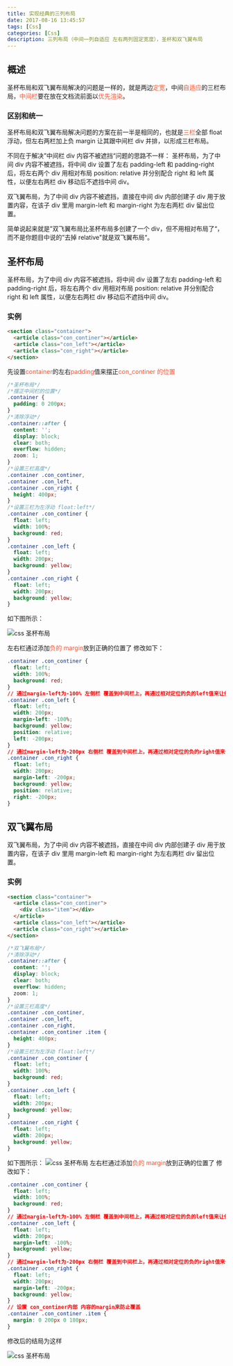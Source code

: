 ```yaml
---
title: 实现经典的三列布局
date: 2017-08-16 13:45:57
tags: [Css]
categories: [Css]
description: 三列布局（中间一列自适应 左右两列固定宽度），圣杯和双飞翼布局
---
```


## 概述

圣杯布局和双飞翼布局解决的问题是一样的，就是两边<font color="#ff502c">定宽</font>，中间<font color="#ff502c">自适应</font>的三栏布局，<font color="#ff502c">中间栏</font>要在放在文档流前面以<font color="#ff502c">优先渲染</font>。

### 区别和统一

圣杯布局和双飞翼布局解决问题的方案在前一半是相同的，也就是<font color="#ff502c">三栏</font>全部 float 浮动，但左右两栏加上负 margin 让其跟中间栏 div 并排，以形成三栏布局。

不同在于解决”中间栏 div 内容不被遮挡“问题的思路不一样：
圣杯布局，为了中间 div 内容不被遮挡，将中间 div 设置了左右 padding-left 和 padding-right 后，将左右两个 div 用相对布局 position: relative 并分别配合 right 和 left 属性，以便左右两栏 div 移动后不遮挡中间 div。

双飞翼布局，为了中间 div 内容不被遮挡，直接在中间 div 内部创建子 div 用于放置内容，在该子 div 里用 margin-left 和 margin-right 为左右两栏 div 留出位置。

简单说起来就是”双飞翼布局比圣杯布局多创建了一个 div，但不用相对布局了“，而不是你题目中说的”去掉 relative"就是双飞翼布局“。

## 圣杯布局

圣杯布局，为了中间 div 内容不被遮挡，将中间 div 设置了左右 padding-left 和 padding-right 后，将左右两个 div 用相对布局 position: relative 并分别配合 right 和 left 属性，以便左右两栏 div 移动后不遮挡中间 div。

### 实例

```html
<section class="container">
  <article class="con_continer"></article>
  <article class="con_left"></article>
  <article class="con_right"></article>
</section>
```

先设置<font color="#ff502c">container</font>的左右<font color="#ff502c">padding</font>值来摆正<font color="#ff502c">con_continer 的位置</font>

```css
/*圣杯布局*/
/*摆正中间栏的位置*/
.container {
  padding: 0 200px;
}
/*清除浮动*/
.container::after {
  content: '';
  display: block;
  clear: both;
  overflow: hidden;
  zoom: 1;
}
/*设置三栏高度*/
.container .con_continer,
.container .con_left,
.container .con_right {
  height: 400px;
}
/*设置三栏为左浮动 float:left*/
.container .con_continer {
  float: left;
  width: 100%;
  background: red;
}
.container .con_left {
  float: left;
  width: 200px;
  background: yellow;
}
.container .con_right {
  float: left;
  width: 200px;
  background: yellow;
}
```

如下图所示：

![css 圣杯布局](../../images/css/shengbei1.jpg)

左右栏通过添加<font color="#ff502c">负的 margin</font>放到正确的位置了
修改如下：

```css
.container .con_continer {
  float: left;
  width: 100%;
  background: red;
}
// 通过margin-left为-100% 左侧栏 覆盖到中间栏上，再通过相对定位的负的left值来让他在左边
.container .con_left {
  float: left;
  width: 200px;
  margin-left: -100%;
  background: yellow;
  position: relative;
  left: -200px;
}
// 通过margin-left为-200px 右侧栏 覆盖到中间栏上，再通过相对定位的负的right值来让他在右边
.container .con_right {
  float: left;
  width: 200px;
  margin-left: -200px;
  background: yellow;
  position: relative;
  right: -200px;
}
```

## 双飞翼布局

双飞翼布局，为了中间 div 内容不被遮挡，直接在中间 div 内部创建子 div 用于放置内容，在该子 div 里用 margin-left 和 margin-right 为左右两栏 div 留出位置。

### 实例

```html
<section class="container">
  <article class="con_continer">
    <div class="item"></div>
  </article>
  <article class="con_left"></article>
  <article class="con_right"></article>
</section>
```

```css
/*双飞翼布局*/
/*清除浮动*/
.container::after {
  content: '';
  display: block;
  clear: both;
  overflow: hidden;
  zoom: 1;
}
/*设置三栏高度*/
.container .con_continer,
.container .con_left,
.container .con_right,
.container .con_continer .item {
  height: 400px;
}
/*设置三栏为左浮动 float:left*/
.container .con_continer {
  float: left;
  width: 100%;
  background: red;
}
.container .con_left {
  float: left;
  width: 200px;
  background: yellow;
}
.container .con_right {
  float: left;
  width: 200px;
  background: yellow;
}
```

如下图所示：
![css 圣杯布局](../../images/css/shengbei2.jpg)
左右栏通过添加<font color="#ff502c">负的 margin</font>放到正确的位置了
修改如下：

```css
.container .con_continer {
  float: left;
  width: 100%;
  background: red;
}
// 通过margin-left为-100% 左侧栏 覆盖到中间栏上，再通过相对定位的负的left值来让他在左边
.container .con_left {
  float: left;
  width: 200px;
  margin-left: -100%;
  background: yellow;
}
// 通过margin-left为-200px 右侧栏 覆盖到中间栏上，再通过相对定位的负的right值来让他在右边
.container .con_right {
  float: left;
  width: 200px;
  margin-left: -200px;
  background: yellow;
}
// 设置 con_continer内部 内容的margin来防止覆盖
.container .con_continer .item {
  margin: 0 200px 0 180px;
}
```

修改后的结局为这样

![css 圣杯布局](../../images/css/shengbei3.jpg)
